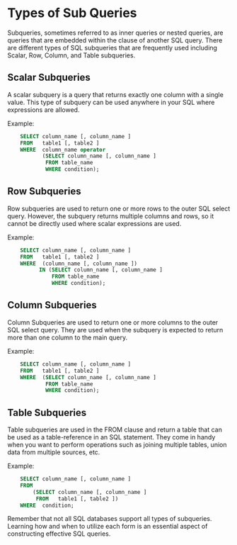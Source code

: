 # Types of Sub Queries

Subqueries, sometimes referred to as inner queries or nested queries, are queries that are embedded within the clause of another SQL query. There are different types of SQL subqueries that are frequently used including Scalar, Row, Column, and Table subqueries. 

## Scalar Subqueries

A scalar subquery is a query that returns exactly one column with a single value. This type of subquery can be used anywhere in your SQL where expressions are allowed.

Example:

```sql
    SELECT column_name [, column_name ]
    FROM   table1 [, table2 ]
    WHERE  column_name operator
           (SELECT column_name [, column_name ]
            FROM table_name 
            WHERE condition);
```

## Row Subqueries

Row subqueries are used to return one or more rows to the outer SQL select query. However, the subquery returns multiple columns and rows, so it cannot be directly used where scalar expressions are used.

Example:

```sql
    SELECT column_name [, column_name ]
    FROM   table1 [, table2 ]
    WHERE  (column_name [, column_name ])
          IN (SELECT column_name [, column_name ]
              FROM table_name 
              WHERE condition);
```

## Column Subqueries 

Column Subqueries are used to return one or more columns to the outer SQL select query. They are used when the subquery is expected to return more than one column to the main query.

Example:

```sql
    SELECT column_name [, column_name ]
    FROM   table1 [, table2 ]
    WHERE  (SELECT column_name [, column_name ]
            FROM table_name 
            WHERE condition);
```

## Table Subqueries 

Table subqueries are used in the FROM clause and return a table that can be used as a table-reference in an SQL statement. They come in handy when you want to perform operations such as joining multiple tables, union data from multiple sources, etc.

Example:

```sql
    SELECT column_name [, column_name ]
    FROM
        (SELECT column_name [, column_name ]
         FROM   table1 [, table2 ])
    WHERE  condition;
```
Remember that not all SQL databases support all types of subqueries. Learning how and when to utilize each form is an essential aspect of constructing effective SQL queries.